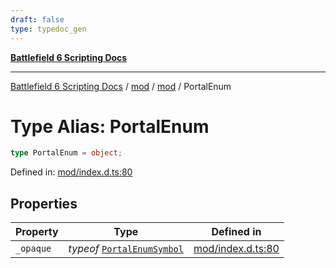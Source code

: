 ```yaml
---
draft: false
type: typedoc_gen
---
```


[**Battlefield 6 Scripting Docs**](../../../_index.md)

***

[Battlefield 6 Scripting Docs](../../../_index.md) / [mod](../../_index.md) / [mod](../_index.md) / PortalEnum

# Type Alias: PortalEnum

```ts
type PortalEnum = object;
```

Defined in: [mod/index.d.ts:80](https://github.com/battlefield-portal-community/portal-docs/blob/ff09b2690670f74de7e97198022e5a97ff1161ff/generators/santiago/mod/index.d.ts#L80)

## Properties

| Property | Type | Defined in |
| ------ | ------ | ------ |
| <a id="_opaque"></a> `_opaque` | *typeof* [`PortalEnumSymbol`](../PortalEnumSymbol/_index.md) | [mod/index.d.ts:80](https://github.com/battlefield-portal-community/portal-docs/blob/ff09b2690670f74de7e97198022e5a97ff1161ff/generators/santiago/mod/index.d.ts#L80) |
